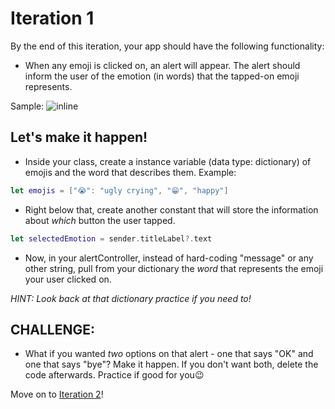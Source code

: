 # Iteration 1

By the end of this iteration, your app should have the following functionality:
  - When any emoji is clicked on, an alert will appear. The alert should inform the user of the emotion (in words) that the tapped-on emoji represents.

Sample:
![inline](slide_images/emoji_it_1.gif)

## Let's make it happen!

- Inside your class, create a instance variable (data type: dictionary) of emojis and the word that describes them. Example:

```swift
let emojis = ["😭": "ugly crying", "😁", "happy"]
```

- Right below that, create another constant that will store the information about _which_ button the user tapped.

```swift
let selectedEmotion = sender.titleLabel?.text
```

- Now, in your alertController, instead of hard-coding "message" or any other string, pull from your dictionary the _word_ that represents the emoji your user clicked on.

_HINT: Look back at that dictionary practice if you need to!_


## CHALLENGE:

- What if you wanted _two_ options on that alert - one that says "OK" and one that says "bye"? Make it happen. If you don't want both, delete the code afterwards. Practice if good for you😉

Move on to [Iteration 2](./iteration_2.markdown)!
